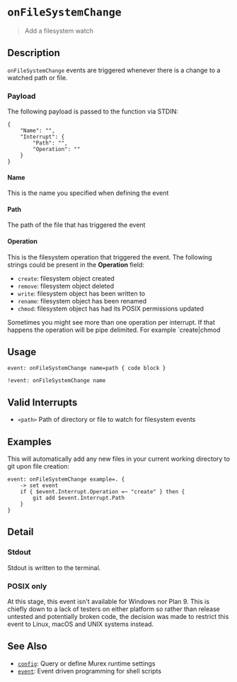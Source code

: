 # `onFileSystemChange`

> Add a filesystem watch

## Description

`onFileSystemChange` events are triggered whenever there is a change to a
watched path or file.

### Payload

The following payload is passed to the function via STDIN:

    {
        "Name": "",
        "Interrupt": {
            "Path": "",
            "Operation": ""
        }
    }

#### Name

This is the name you specified when defining the event

#### Path

The path of the file that has triggered the event

#### Operation

This is the filesystem operation that triggered the event. The following
strings could be present in the **Operation** field:

- `create`: filesystem object created
- `remove`: filesystem object deleted
- `write`: filesystem object has been written to
- `rename`: filesystem object has been renamed
- `chmod`: filesystem object has had its POSIX permissions updated

Sometimes you might see more than one operation per interrupt. If that happens
the operation will be pipe delimited. For example `create|chmod

## Usage

    event: onFileSystemChange name=path { code block }

    !event: onFileSystemChange name

## Valid Interrupts

- `<path>`
  Path of directory or file to watch for filesystem events

## Examples

This will automatically add any new files in your current working directory to
git upon file creation:

    event: onFileSystemChange example=. {
        -> set event
        if { $event.Interrupt.Operation =~ "create" } then {
            git add $event.Interrupt.Path
        }
    }

## Detail

### Stdout

Stdout is written to the terminal.

### POSIX only

At this stage, this event isn't available for Windows nor Plan 9. This is
chiefly down to a lack of testers on either platform so rather than release
untested and potentially broken code, the decision was made to restrict this
event to Linux, macOS and UNIX systems instead.

## See Also

- [`config`](/commands/config.md):
  Query or define Murex runtime settings
- [`event`](/commands/event.md):
  Event driven programming for shell scripts
